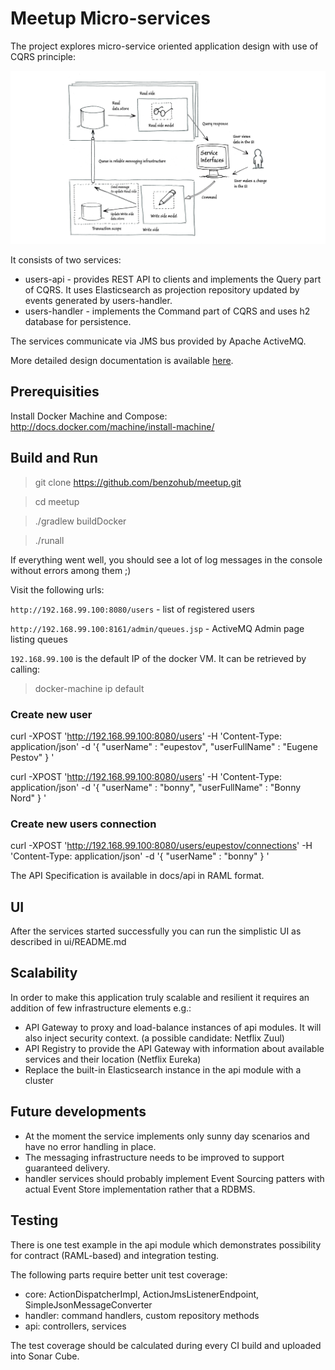 # Meetup Micro-services

The project explores micro-service oriented application design with use of CQRS principle:

![CQRS](docs/img/cqrs.png "CQRS")

It consists of two services:

- users-api - provides REST API to clients and implements the Query part of CQRS.
It uses Elasticsearch as projection repository updated by events generated by users-handler.
- users-handler - implements the Command part of CQRS and uses h2 database for persistence.

The services communicate via JMS bus provided by Apache ActiveMQ.

More detailed design documentation is available [here](docs/README.md).

## Prerequisities

Install Docker Machine and Compose: http://docs.docker.com/machine/install-machine/

## Build and Run

> git clone https://github.com/benzohub/meetup.git

> cd meetup

> ./gradlew buildDocker

> ./runall

If everything went well, you should see a lot of log messages in the console without errors among them ;)

Visit the following urls:

`http://192.168.99.100:8080/users` - list of registered users

`http://192.168.99.100:8161/admin/queues.jsp` - ActiveMQ Admin page listing queues

`192.168.99.100` is the default IP of the docker VM. It can be retrieved by calling:

> docker-machine ip default

### Create new user

curl -XPOST 'http://192.168.99.100:8080/users' -H 'Content-Type: application/json' -d '{
    "userName" : "eupestov",
    "userFullName" : "Eugene Pestov"
}
'

curl -XPOST 'http://192.168.99.100:8080/users' -H 'Content-Type: application/json' -d '{
    "userName" : "bonny",
    "userFullName" : "Bonny Nord"
}
'

### Create new users connection

curl -XPOST 'http://192.168.99.100:8080/users/eupestov/connections' -H 'Content-Type: application/json' -d '{
    "userName" : "bonny"
}
'

The API Specification is available in docs/api in RAML format.

## UI

After the services started successfully you can run the simplistic UI as described in ui/README.md

## Scalability

In order to make this application truly scalable and resilient it requires an addition of few infrastructure
elements e.g.:

- API Gateway to proxy and load-balance instances of api modules. It will also inject security context.
  (a possible candidate: Netflix Zuul)
- API Registry to provide the API Gateway with information about available services and their location
  (Netflix Eureka)
- Replace the built-in Elasticsearch instance in the api module with a cluster

## Future developments

- At the moment the service implements only sunny day scenarios and have no error handling in place.
- The messaging infrastructure needs to be improved to support guaranteed delivery.
- handler services should probably implement Event Sourcing patters with actual Event Store implementation
  rather that a RDBMS.

## Testing

There is one test example in the api module which demonstrates possibility for contract (RAML-based) and
integration testing.

The following parts require better unit test coverage:

- core: ActionDispatcherImpl, ActionJmsListenerEndpoint, SimpleJsonMessageConverter
- handler: command handlers, custom repository methods
- api: controllers, services

The test coverage should be calculated during every CI build and uploaded into Sonar Cube.
